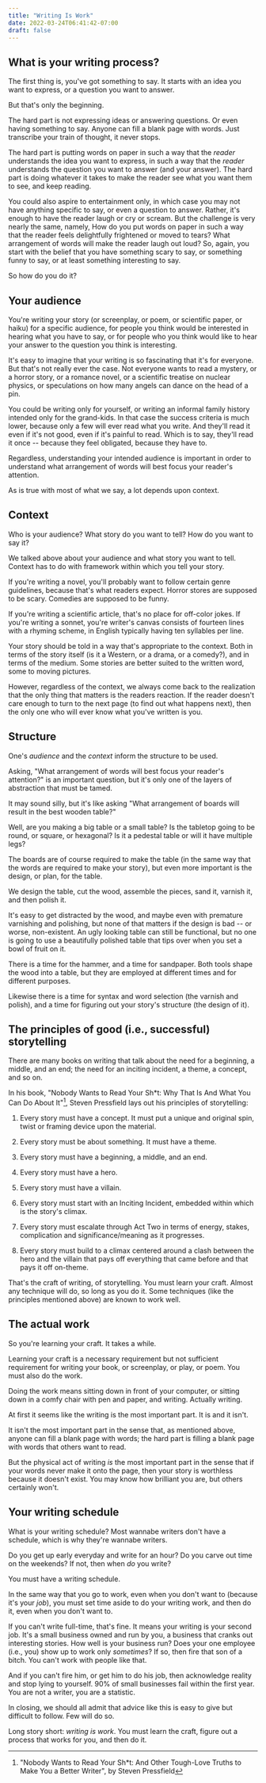 ```yaml
---
title: "Writing Is Work"
date: 2022-03-24T06:41:42-07:00
draft: false
---
```


## What is your writing process?

The first thing is, you've got something to say. It starts with an
idea you want to express, or a question you want to answer.

But that's only the beginning.

The hard part is not expressing ideas or answering questions. Or even
having something to say. Anyone can fill a blank page with words.
Just transcribe your train of thought, it never stops.

The hard part is putting words on paper in such a way that the
_reader_ understands the idea you want to express, in such a way that
the _reader_ understands the question you want to answer (and your
answer). The hard part is doing whatever it takes to make the reader
see what you want them to see, and keep reading.

You could also aspire to entertainment only, in which case you may
not have anything specific to say, or even a question to answer.
Rather, it's enough to have the reader laugh or cry or scream. But
the challenge is very nearly the same, namely, How do you put words
on paper in such a way that the reader feels delightfully frightened
or moved to tears? What arrangement of words will make the reader
laugh out loud? So, again, you start with the belief that you have
something scary to say, or something funny to say, or at least
something interesting to say.

So how do you do it?


## Your audience

You're writing your story (or screenplay, or poem, or scientific
paper, or haiku) for a specific audience, for people you think would
be interested in hearing what you have to say, or for people who you
think would like to hear your answer to the question you think is
interesting.

It's easy to imagine that your writing is so fascinating that it's
for everyone. But that's not really ever the case. Not everyone wants
to read a mystery, or a horror story, or a romance novel, or a
scientific treatise on nuclear physics, or speculations on how many
angels can dance on the head of a pin.

You could be writing only for yourself, or writing an informal family
history intended only for the grand-kids. In that case the success
criteria is much lower, because only a few will ever read what you
write. And they'll read it even if it's not good, even if it's
painful to read. Which is to say, they'll read it once -- because
they feel obligated, because they have to.

Regardless, understanding your intended audience is important in
order to understand what arrangement of words will best focus your
reader's attention.

As is true with most of what we say, a lot depends upon context.

## Context


Who is your audience? What story do you want to tell? How do you want
to say it?

We talked above about your audience and what story you want to tell.
Context has to do with framework within which you tell your story.

If you're writing a novel, you'll probably want to follow certain
genre guidelines, because that's what readers expect. Horror stores
are supposed to be scary. Comedies are supposed to be funny.

If you're writing a scientific article, that's no place for off-color
jokes. If you're writing a sonnet, you're writer's canvas consists of
fourteen lines with a rhyming scheme, in English typically having ten
syllables per line.

Your story should be told in a way that's appropriate to the context.
Both in terms of the story itself (is it a Western, or a drama, or a
comedy?), and in terms of the medium. Some stories are better suited
to the written word, some to moving pictures.

However, regardless of the context, we always come back to the
realization that the only thing that matters is the readers reaction.
If the reader doesn't care enough to turn to the next page (to find
out what happens next), then the only one who will ever know what
you've written is you.


## Structure

One's _audience_ and the _context_ inform the structure to be used.


Asking, "What arrangement of words will best focus your reader's
attention?" is an important question, but it's only one of the layers
of abstraction that must be tamed.

It may sound silly, but it's like asking "What arrangement of boards
will result in the best wooden table?"

Well, are you making a big table or a small table?
Is the tabletop going to be round, or square, or hexagonal?
Is it a pedestal table or will it have multiple legs?

The boards are of course required to make the table (in the same way
that the words are required to make your story), but even more
important is the design, or plan, for the table.

We design the table, cut the wood, assemble the pieces, sand it,
varnish it, and then polish it.

It's easy to get distracted by the wood, and maybe even with
premature varnishing and polishing, but none of that matters if the
design is bad -- or worse, non-existent. An ugly looking table can
still be functional, but no one is going to use a beautifully polished
table that tips over when you set a bowl of fruit on it.


There is a time for the hammer, and a time for sandpaper. Both tools
shape the wood into a table, but they are employed at different times
and for different purposes.

Likewise there is a time for syntax and word selection (the varnish
and polish), and a time for figuring out your story's structure (the
design of it).

## The principles of good (i.e., successful) storytelling

There are many books on writing that talk about the need for a
beginning, a middle, and an end; the need for an inciting incident, a
theme, a concept, and so on.

In his book, "Nobody Wants to Read Your Sh*t: 
Why That Is And What You Can Do About It"[^1], Steven Pressfield lays
out his principles of storytelling:

1. Every story must have a concept. It must put a unique and original
spin, twist or framing device upon the material.

2. Every story must be about something. It must have a theme.

3. Every story must have a beginning, a middle, and an end.

4. Every story must have a hero.

5. Every story must have a villain.

6. Every story must start with an Inciting Incident, embedded within
   which is the story's climax.

7. Every story must escalate through Act Two in terms of energy,
   stakes, complication and significance/meaning as it progresses.

8. Every story must build to a climax centered around a clash between
   the hero and the villain that pays off everything that came before
   and that pays it off on-theme.

That's the craft of writing, of storytelling. You must learn your
craft. Almost any technique will do, so long as you do it. Some
techniques (like the principles mentioned above) are known to work
well.


## The actual work

So you're learning your craft. It takes a while.

Learning your craft is a necessary requirement but not sufficient
requirement for writing your book, or screenplay, or play, or poem.
You must also do the work.

Doing the work means sitting down in front of your computer, or
sitting down in a comfy chair with pen and paper, and writing.
Actually writing.


At first it seems like the writing is the most important part. It is
and it isn't.

It isn't the most important part in the sense that, as mentioned
above, anyone can fill a blank page with words; the hard part is
filling a blank page with words that others want to read.

But the physical act of writing _is_ the most important part in the
sense that if your words never make it onto the page, then your story
is worthless because it doesn't exist. You may know how brilliant you
are, but others certainly won't.

## Your writing schedule

What is your writing schedule? Most wannabe writers don't have a
schedule, which is why they're wannabe writers.

Do you get up early everyday and write for an hour? Do you carve out time
on the weekends? If not, then when _do_ you write?

You must have a writing schedule.

In the same way that you go to work, even when you don't want to
(because it's your _job_), you must set time aside to do your writing
work, and then do it, even when you don't want to.

If you can't write full-time, that's fine. It means your writing is
your second job. It's a small business owned and run by you, a
business that cranks out interesting stories. How well is your
business run? Does your one employee (i.e., you) show up to work only
_sometimes_? If so, then fire that son of a bitch. You can't work
with people like that.

And if you can't fire him, or get him to do his job, then acknowledge
reality and stop lying to yourself. 90% of small businesses fail
within the first year. You are not a writer, you are a statistic.

In closing, we should all admit that advice like this is easy to give
but difficult to follow.  Few will do so.

Long story short: _writing is work_. You must learn the craft, figure
out a process that works for you, and then do it.

[^1]: "Nobody Wants to Read Your Sh*t: And Other Tough-Love Truths to
Make You a Better Writer", by Steven Pressfield

